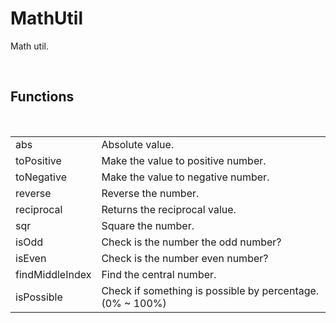 <!--
   - $File: MathUtil.html $
   - $Date: 2018-10-26 21:34:56 $
   - $Revision: $
   - $Creator: Jen-Chieh Shen $
   - $Notice: See LICENSE.txt for modification and distribution information
   -                   Copyright © 2018 by Shen, Jen-Chieh $
-->



<div id="content-header">
  <h1>MathUtil</h1>
</div>

<p>
  Math util.
</p>


<br/>
<h2>Functions</h2>
<br/>

<table>
  <tr>
    <td>abs</td>
    <td>Absolute value.</td>
  </tr>
  <tr>
    <td>toPositive</td>
    <td>Make the value to positive number.</td>
  </tr>
  <tr>
    <td>toNegative</td>
    <td>Make the value to negative number.</td>
  </tr>
  <tr>
    <td>reverse</td>
    <td>Reverse the number.</td>
  </tr>
  <tr>
    <td>reciprocal</td>
    <td>Returns the reciprocal value.</td>
  </tr>
  <tr>
    <td>sqr</td>
    <td>Square the number.</td>
  </tr>
  <tr>
    <td>isOdd</td>
    <td>Check is the number the odd number?</td>
  </tr>
  <tr>
    <td>isEven</td>
    <td>Check is the number even number?</td>
  </tr>
  <tr>
    <td>findMiddleIndex</td>
    <td>Find the central number.</td>
  </tr>
  <tr>
    <td>isPossible</td>
    <td>Check if something is possible by percentage. (0% ~ 100%)</td>
  </tr>
</table>

